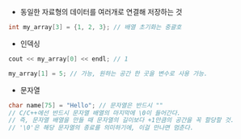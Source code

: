 - 동일한 자료형의 데이터를 여러개로 연결해 저장하는 것

```cpp
int my_array[3] = {1, 2, 3}; // 배열 초기화는 중괄호
```

- 인덱싱

```cpp
cout << my_array[0] << endl; // 1

my_array[1] = 5; // 가능, 원하는 공간 한 곳을 변수로 사용 가능.
```

- 문자열

```cpp
char name[75] = "Hello"; // 문자열은 반드시 ""
// C/C++에선 반드시 문자열 배열의 마지막에 \0이 들어간다.
// 즉, 문자열 배열을 만들 때 문자열의 길이보다 +1만큼의 공간을 꼭 할당할 것.
// '\0'은 해당 문자열의 종료를 의미하기에, 이걸 만나면 멈춘다.
```